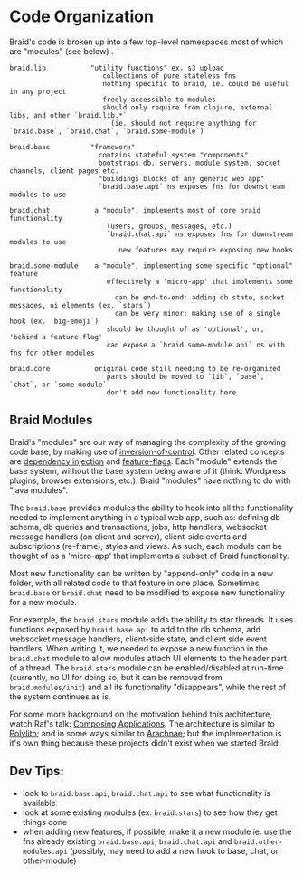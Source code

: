# Code Organization

Braid's code is broken up into a few top-level namespaces most of which are "modules" (see below) .

```
braid.lib           "utility functions" ex. s3 upload
                       collections of pure stateless fns
                       nothing specific to braid, ie. could be useful in any project
                       freely accessible to modules
                       should only require from clojure, external libs, and other `braid.lib.*`
                         (ie. should not require anything for `braid.base`, `braid.chat`, `braid.some-module`)

braid.base          "framework"
                      contains stateful system "components"
                      bootstraps db, servers, module system, socket channels, client pages etc.
                      "buildings blocks of any generic web app"
                      `braid.base.api` ns exposes fns for downstream modules to use

braid.chat           a "module", implements most of core braid functionality
                        (users, groups, messages, etc.)
                        `braid.chat.api` ns exposes fns for downstream modules to use
                           new features may require exposing new hooks

braid.some-module    a "module", implementing some specific "optional" feature
                        effectively a 'micro-app' that implements some functionality
                          can be end-to-end: adding db state, socket messages, ui elements (ex. `stars`)
                          can be very minor: making use of a single hook (ex. `big-emoji`)
                        should be thought of as 'optional', or, 'behind a feature-flag'
                        can expose a `braid.some-module.api` ns with fns for other modules

braid.core           original code still needing to be re-organized
                        parts should be moved to `lib`, `base`, `chat`, or `some-module`
                        don't add new functionality here

```


## Braid Modules

Braid's "modules" are our way of managing the complexity of the growing code base,
by making use of [inversion-of-control](https://en.wikipedia.org/wiki/Inversion_of_control).
Other related concepts are [dependency injection](https://en.wikipedia.org/wiki/Dependency_injection) and [feature-flags](https://martinfowler.com/articles/feature-toggles.html).
Each "module" extends the base system, without the base system being aware of it
(think: Wordpress plugins, browser extensions, etc.). Braid "modules" have nothing to do with "java modules".

The `braid.base` provides modules the ability to hook into all the functionality needed to implement anything in a typical web app,
such as: defining db schema, db queries and transactions, jobs, http handlers, websocket message handlers (on client and server),
client-side events and subscriptions (re-frame), styles and views. As such, each module can be thought of as a 'micro-app' that implements a subset of Braid functionality.

Most new functionality can be written by "append-only" code in a new folder, with all related code to that feature in one place.
Sometimes, `braid.base` or `braid.chat` need to be modified to expose new functionality for a new module.

For example, the `braid.stars` module adds the ability to star threads. It uses functions exposed by `braid.base.api` to add to the db schema,
add websocket message handlers, client-side state, and client side event handlers. When writing it, we needed to expose a new function in the `braid.chat` module
to allow modules attach UI elements to the header part of a thread. The `braid.stars` module can be enabled/disabled at run-time
(currently, no UI for doing so, but it can be removed from `braid.modules/init`) and
all its functionality "disappears", while the rest of the system continues as is.

For some more background on the motivation behind this architecture, watch Raf's talk: [Composing Applications](https://www.youtube.com/watch?v=7HpI7d3-hpo).
The architecture is similar to [Polylith](https://polylith.gitbook.io/polylith/); and in some ways similar to [Arachnae](https://github.com/arachne-framework);
but the implementation is it's own thing because these projects didn't exist when we started Braid.


## Dev Tips:
  - look to `braid.base.api`, `braid.chat.api` to see what functionality is available
  - look at some existing modules (ex. `braid.stars`) to see how they get things done
  - when adding new features, if possible, make it a new module
      ie. use the fns already existing `braid.base.api`, `braid.chat.api` and `braid.other-modules.api`
        (possibly, may need to add a new hook to base, chat, or other-module)





